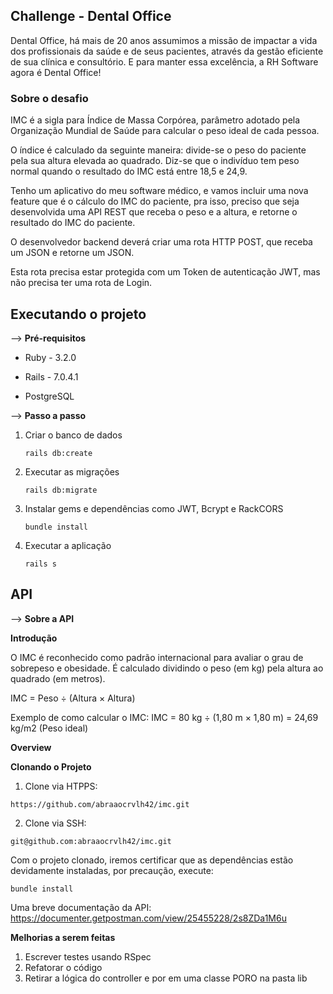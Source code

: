 <h2> Challenge - Dental Office </h2>

<p>
Dental Office, há mais de 20 anos assumimos a missão de impactar a vida dos profissionais da saúde e de seus pacientes, através da gestão eficiente de sua clínica e consultório. E para manter essa excelência, a RH Software agora é Dental Office!
</p>

<h3> Sobre o desafio </h3>

<p>
IMC é a sigla para Índice de Massa Corpórea, parâmetro adotado pela Organização Mundial de Saúde para calcular o peso ideal de cada pessoa.

O índice é calculado da seguinte maneira: divide-se o peso do paciente pela sua altura elevada ao quadrado. Diz-se que o indivíduo tem peso normal quando o resultado do IMC está entre 18,5 e 24,9.
</p>
<p>
Tenho um aplicativo do meu software médico, e vamos incluir uma nova feature que é o cálculo do IMC do paciente, pra isso, preciso que seja desenvolvida uma API REST que receba o peso e a altura, e retorne o resultado do IMC do paciente.

O desenvolvedor backend deverá criar uma rota HTTP POST, que receba um JSON e retorne um JSON.
</p>

<p>
Esta rota precisa estar protegida com um Token de autenticação JWT, mas não precisa ter uma rota de Login. 
</p>

## Executando o projeto

 -->   **Pré-requisitos**

- Ruby - 3.2.0

- Rails - 7.0.4.1

- PostgreSQL

 -->   **Passo a passo**
1. Criar o banco de dados
	```
	rails db:create
	```
2. Executar as migrações
	```
	rails db:migrate
	```
3. Instalar gems e dependências como JWT, Bcrypt e RackCORS
	```
	bundle install
	```

4. Executar a aplicação
	```
	rails s
	```

## API

 --> **Sobre a API**

**Introdução**

 <p>
 O IMC é reconhecido como padrão internacional para avaliar o grau de sobrepeso e obesidade. É calculado dividindo o peso (em kg) pela altura ao quadrado (em metros).

 IMC = Peso ÷ (Altura × Altura)

 Exemplo de como calcular o IMC: IMC = 80 kg ÷ (1,80 m × 1,80 m) = 24,69 kg/m2 (Peso ideal)
 </p>

 **Overview**

**Clonando o Projeto**

1. Clone via HTPPS:
```
https://github.com/abraaocrvlh42/imc.git
```
2. Clone via SSH: 
```
git@github.com:abraaocrvlh42/imc.git
```
<p>
Com o projeto clonado, iremos certificar que as dependências estão devidamente instaladas, por precaução, execute: 
</p>

```
bundle install
```

Uma breve documentação da API: https://documenter.getpostman.com/view/25455228/2s8ZDa1M6u


**Melhorias a serem feitas**

1. Escrever testes usando RSpec
2. Refatorar o código
3. Retirar a lógica do controller e por em uma classe PORO na pasta lib

